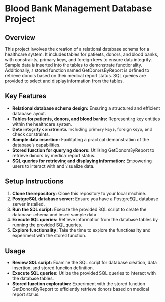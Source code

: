 # Blood Bank Management Database Project

## Overview
This project involves the creation of a relational database schema for a healthcare system. It includes tables for patients, donors, and blood banks, with constraints, primary keys, and foreign keys to ensure data integrity. Sample data is inserted into the tables to demonstrate functionality. Additionally, a stored function named GetDonorsByReport is defined to retrieve donors based on their medical report status. SQL queries are provided to select and display information from the tables.

## Key Features
- **Relational database schema design:** Ensuring a structured and efficient database layout.
- **Tables for patients, donors, and blood banks:** Representing key entities within the healthcare system.
- **Data integrity constraints:** Including primary keys, foreign keys, and check constraints.
- **Sample data insertion:** Facilitating a practical demonstration of the database's capabilities.
- **Stored function for querying donors:** Utilizing GetDonorsByReport to retrieve donors by medical report status.
- **SQL queries for retrieving and displaying information:** Empowering users to interact with and visualize data.

## Setup Instructions
1. **Clone the repository:** Clone this repository to your local machine.
2. **PostgreSQL database server:** Ensure you have a PostgreSQL database server installed.
3. **Run the SQL script:** Execute the provided SQL script to create the database schema and insert sample data.
4. **Execute SQL queries:** Retrieve information from the database tables by running the provided SQL queries.
5. **Explore functionality:** Take the time to explore the functionality and experiment with the stored function.

## Usage
- **Review SQL script:** Examine the SQL script for database creation, data insertion, and stored function definition.
- **Execute SQL queries:** Utilize the provided SQL queries to interact with the database tables.
- **Stored function exploration:** Experiment with the stored function GetDonorsByReport to efficiently retrieve donors based on medical report status.
